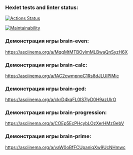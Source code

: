### Hexlet tests and linter status:
[![Actions Status](https://github.com/SamIlias/js-starter-project-44/actions/workflows/hexlet-check.yml/badge.svg)](https://github.com/SamIlias/js-starter-project-44/actions)

[![Maintainability](https://api.codeclimate.com/v1/badges/d27a094771010525ea6b/maintainability)](https://codeclimate.com/github/SamIlias/js-starter-project-44/maintainability)


### Демонстрация игры brain-even:
https://asciinema.org/a/MqqMtMTBOylmMLBwaQnSyzH6X

### Демонстрация игры brain-calc:
https://asciinema.org/a/fAC2cwmpnqC1Rs8dJLUlPIMic

### Демонстрация игры brain-gcd:
https://asciinema.org/a/ckrD4kqFL0IS7lyD0H9azUlrO

### Демонстрация игры brain-progression:
https://asciinema.org/a/COEp5EcPHcybLOzXerHMzGebV

### Демонстрация игры brain-prime:
https://asciinema.org/a/vaW0oBfFCUpaniqXw9UcNHmwc


